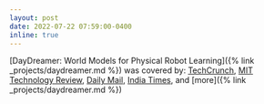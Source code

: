 ```yaml
---
layout: post
date: 2022-07-22 07:59:00-0400
inline: true
---
```


[DayDreamer: World Models for Physical Robot Learning]({% link _projects/daydreamer.md %}) was covered by: <a href="https://techcrunch.com/2022/07/21/berkeley-shows-off-accelerated-learning-that-puts-robots-on-their-feet-in-minutes/">TechCrunch</a>, <a href="https://www.technologyreview.com/2022/07/18/1056059/robot-dog-ai-reinforcement/">MIT Technology Review</a>, <a href="https://www.dailymail.co.uk/sciencetech/article-11024615/Robot-dog-walk-ONE-hour-training-scientists-hope-play-fetch-future.html">Daily Mail</a>, <a href="https://www.indiatimes.com/technology/science-and-future/robot-dog-taught-itself-how-to-walk-575118.html">India Times</a>, and [more]({% link _projects/daydreamer.md %})
